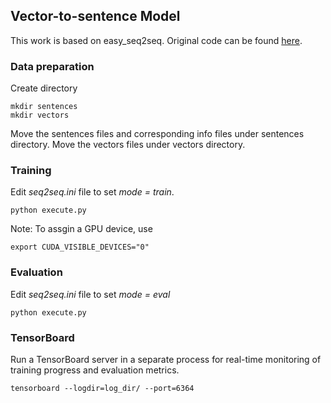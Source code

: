 ## Vector-to-sentence Model

This work is based on easy_seq2seq. Original code can be found [here](https://github.com/suriyadeepan/easy_seq2seq).

### Data preparation

Create directory
```
mkdir sentences
mkdir vectors
```
Move the sentences files and corresponding info files under sentences directory.
Move the vectors files under vectors directory.

### Training

Edit *seq2seq.ini* file to set *mode = train*.
```
python execute.py
```
Note: To assgin a GPU device, use
```
export CUDA_VISIBLE_DEVICES="0"
```

### Evaluation

Edit *seq2seq.ini* file to set *mode = eval*
```
python execute.py
```

### TensorBoard

Run a TensorBoard server in a separate process for real-time monitoring of training progress and evaluation metrics.
```
tensorboard --logdir=log_dir/ --port=6364
```
